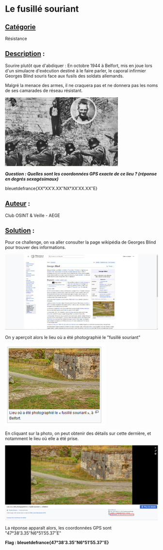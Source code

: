 # **Le fusillé souriant**
## <u>**Catégorie**</u>

Résistance

## <u>**Description**</u> :

Sourire plutôt que d'abdiquer : En octobre 1944 à Belfort, mis en joue lors d'un simulacre d'exécution destiné à le faire parler, le caporal infirmier Georges Blind souris face aux fusils des soldats allemands.

Malgré la menace des armes, il ne craquera pas et ne donnera pas les noms de ses camarades de réseau résistant.

![](./images/1.png)

***Question : Quelles sont les coordonnées GPS exacte de ce lieu ? (réponse en degrés sexagésimaux)***

bleuetdefrance{XX°XX′X.XX″NX°XX′XX.XX″E}

## <u>**Auteur**</u> :

Club OSINT & Veille - AEGE

## <u>**Solution**</u> :

Pour ce challenge, on va aller consulter la page wikipédia de Georges Blind pour trouver des informations.

![](./images/georges.png)

On y aperçoit alors le lieu où a été photographié le "fusillé souriant"

![](./images/photo.png)

En cliquant sur la photo, on peut obtenir des détails sur cette dernière, et notamment le lieu où elle a été prise.

![](./images/détails.png)

La réponse apparaît alors, les coordonnées GPS sont "47°38′3.35″N6°51′55.37″E"

**Flag : bleuetdefrance{47°38′3.35″N6°51′55.37″E}**
